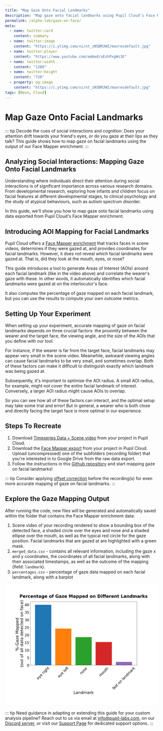 ```yaml
---
title: "Map Gaze Onto Facial Landmarks"
description: "Map gaze onto facial landmarks using Pupil Cloud’s Face Mapper exported data."
permalink: /alpha-lab/gaze-on-face/
meta:
  - name: twitter:card
    content: summary
  - name: twitter:image
    content: "https://i.ytimg.com/vi/nt_zNSBMJWI/maxresdefault.jpg"
  - name: twitter:player
    content: "https://www.youtube.com/embed/vEshPxgWs3E"
  - name: twitter:width
    content: "1280"
  - name: twitter:height
    content: "720"
  - property: og:image
    content: "https://i.ytimg.com/vi/nt_zNSBMJWI/maxresdefault.jpg"
tags: [Neon, Cloud]
---
```


<script setup>
import TagLinks from '@components/TagLinks.vue'
</script>

# Map Gaze Onto Facial Landmarks

<TagLinks :tags="$frontmatter.tags" />

<Youtube src="vEshPxgWs3E"/>

::: tip
Decode the cues of social interactions and cognition: Does your attention drift towards your friend's eyes, or do you gaze at their lips as they talk? This guide shows how to map gaze on facial landmarks using the output of our Face Mapper enrichment.
:::

## Analyzing Social Interactions: Mapping Gaze Onto Facial Landmarks 

Understanding where individuals direct their attention during social interactions is of significant importance across various research domains. 
From developmental research, exploring how infants and children focus on facial features at different developmental stages, to clinical psychology 
and the study of atypical behaviours, such as autism spectrum disorder.

In this guide, we'll show you how to map gaze onto facial landmarks using data exported from Pupil Cloud's Face Mapper enrichment.

## Introducing AOI Mapping for Facial Landmarks 

Pupil Cloud offers a [Face Mapper enrichment](https://docs.pupil-labs.com/neon/pupil-cloud/enrichments/face-mapper/) that tracks 
faces in scene videos, determines if they were gazed at, and provides coordinates for facial landmarks. However, it does not 
reveal _which_ facial landmarks were gazed at. That is, did they look at the mouth, eyes, or nose?

This guide introduces a tool to generate Areas of Interest (AOIs) around each facial landmark (like in the video above) and 
correlate the wearer's gaze with these. In other words, it automatically identifies which facial landmarks were gazed at on the interlocutor's face.

It also computes the percentage of gaze mapped on each facial landmark, but you can use the results to compute your own outcome metrics.

## Setting Up Your Experiment

When setting up your experiment, accurate mapping of gaze on facial landmarks depends on three crucial factors: the proximity 
between the wearer and the target face, the viewing angle, and the size of the AOIs that you define with our tool.

For instance, if the wearer is far from the target face, facial landmarks may appear very small in the scene video. Meanwhile, 
awkward viewing angles can cause facial landmarks to be very small, and sometimes overlap. Both of these factors can make it 
difficult to distinguish exactly which landmark was being gazed at.

Subsequently, it's important to optimise the AOI radius. A small AOI radius, for example, might not cover the entire facial 
landmark of interest. Conversely, a larger AOI radius might cause AOIs to overlap. 

So you can see how all of these factors can interact, and the optimal setup may take some trial and error! But in general, 
a wearer who is both close and directly facing the target face is more optimal in our experience.


## Steps To Recreate
1. Download [Timeseries Data + Scene video](https://docs.pupil-labs.com/neon/data-collection/data-format/) from your project in Pupil Cloud.
2. Download the [Face Mapper export](https://docs.pupil-labs.com/neon/pupil-cloud/enrichments/face-mapper/) from your project in Pupil Cloud.
Upload (uncompressed) one of the subfolders (recording folder) that you're interested in to Google Drive from the raw data export.
3. Follow the instructions in this [Github repository](https://github.com/pupil-labs/gaze-on-facial-landmarks) and start mapping gaze on facial landmarks!

::: tip
Consider applying [offset correction](https://docs.pupil-labs.com/neon/data-collection/offset-correction/#using-offset-correction-to-improve-gaze-accuracy) before the recording(s) for even more accurate mapping of gaze on facial landmarks. 
:::

## Explore the Gaze Mapping Output

After running the code, new files will be generated and automatically saved within the folder that contains the Face Mapper enrichment data:

1. Scene video of your recording rendered to show a bounding box of the detected face, a shaded circle over the eyes and nose and a shaded ellipse over the mouth, as well as the typical red circle for the gaze position. Facial landmarks that are gazed at are highlighted with a green mask. 
2. `merged_data.csv` - contains all relevant information, including the gaze x and y coordinates, the coordinates of all facial landmarks, along with their associated timestamps, as well as the outcome of the mapping (field: `landmark`). 
3. `percentages.csv` - percentage of gaze data mapped on each facial landmark, along with a barplot

![Mapping gaze on facial landmarks results](./barplot.png)

::: tip
Need guidance in adapting or extending this guide for your custom analysis pipeline? Reach out to us via email at [info@pupil-labs.com](mailto:info@pupil-labs.com), on our [Discord server](https://pupil-labs.com/chat/), or visit our [Support Page](https://pupil-labs.com/products/support/) for dedicated support options.
:::




